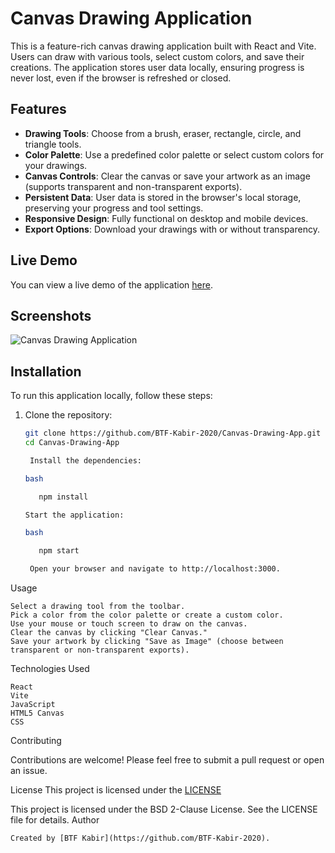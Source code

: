 # Canvas Drawing Application

This is a feature-rich canvas drawing application built with React and Vite. Users can draw with various tools, select custom colors, and save their creations. The application stores user data locally, ensuring progress is never lost, even if the browser is refreshed or closed.

## Features

- **Drawing Tools**: Choose from a brush, eraser, rectangle, circle, and triangle tools.
- **Color Palette**: Use a predefined color palette or select custom colors for your drawings.
- **Canvas Controls**: Clear the canvas or save your artwork as an image (supports transparent and non-transparent exports).
- **Persistent Data**: User data is stored in the browser's local storage, preserving your progress and tool settings.
- **Responsive Design**: Fully functional on desktop and mobile devices.
- **Export Options**: Download your drawings with or without transparency.

## Live Demo

You can view a live demo of the application [here]([https://www.example.com](https://canvas-drawing-app-zeta.vercel.app/)).

## Screenshots

![Canvas Drawing Application](https://github.com/user-attachments/assets/cbc5c760-f11d-4ba1-bb0c-07d3c19d78b1)

## Installation

To run this application locally, follow these steps:

1. Clone the repository:
   ```bash
   git clone https://github.com/BTF-Kabir-2020/Canvas-Drawing-App.git
   cd Canvas-Drawing-App

    Install the dependencies:

   bash
   
      npm install
   
   Start the application:
   
   bash

      npm start

    Open your browser and navigate to http://localhost:3000.

Usage

    Select a drawing tool from the toolbar.
    Pick a color from the color palette or create a custom color.
    Use your mouse or touch screen to draw on the canvas.
    Clear the canvas by clicking "Clear Canvas."
    Save your artwork by clicking "Save as Image" (choose between transparent or non-transparent exports).

Technologies Used

    React
    Vite
    JavaScript
    HTML5 Canvas
    CSS

Contributing

Contributions are welcome! Please feel free to submit a pull request or open an issue.

License
    This project is licensed under the
    [LICENSE](./LICENSE)

This project is licensed under the BSD 2-Clause License. See the LICENSE file for details.
Author

    Created by [BTF Kabir](https://github.com/BTF-Kabir-2020).

